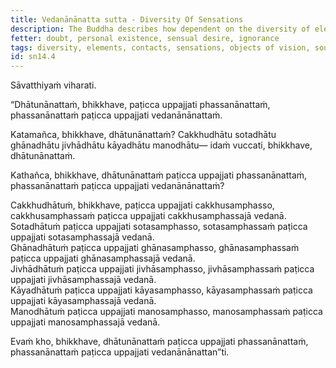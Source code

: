 ```yaml
---
title: Vedanānānatta sutta - Diversity Of Sensations
description: The Buddha describes how dependent on the diversity of elements, there arises a diversity of contacts, and dependent on the diversity of contacts, there arises a diversity of sensations.
fetter: doubt, personal existence, sensual desire, ignorance
tags: diversity, elements, contacts, sensations, objects of vision, sounds, smells, tastes, physical sensations, mental objects, form element, sound element, odor element, taste element, touch element, six sense bases, sn, sn12-21, sn14
id: sn14.4
---
```


Sāvatthiyaṁ viharati.

“Dhātunānattaṁ, bhikkhave, paṭicca uppajjati phassanānattaṁ, phassanānattaṁ paṭicca uppajjati vedanānānattaṁ.

Katamañca, bhikkhave, dhātunānattaṁ? Cakkhudhātu sotadhātu ghānadhātu jivhādhātu kāyadhātu manodhātu— idaṁ vuccati, bhikkhave, dhātunānattaṁ.

Kathañca, bhikkhave, dhātunānattaṁ paṭicca uppajjati phassanānattaṁ, phassanānattaṁ paṭicca uppajjati vedanānānattaṁ?

Cakkhudhātuṁ, bhikkhave, paṭicca uppajjati cakkhusamphasso, cakkhusamphassaṁ paṭicca uppajjati cakkhusamphassajā vedanā.  
Sotadhātuṁ paṭicca uppajjati sotasamphasso, sotasamphassaṁ paṭicca uppajjati sotasamphassajā vedanā.  
Ghānadhātuṁ paṭicca uppajjati ghānasamphasso, ghānasamphassaṁ paṭicca uppajjati ghānasamphassajā vedanā.  
Jivhādhātuṁ paṭicca uppajjati jivhāsamphasso, jivhāsamphassaṁ paṭicca uppajjati jivhāsamphassajā vedanā.  
Kāyadhātuṁ paṭicca uppajjati kāyasamphasso, kāyasamphassaṁ paṭicca uppajjati kāyasamphassajā vedanā.  
Manodhātuṁ paṭicca uppajjati manosamphasso, manosamphassaṁ paṭicca uppajjati manosamphassajā vedanā.  

Evaṁ kho, bhikkhave, dhātunānattaṁ paṭicca uppajjati phassanānattaṁ, phassanānattaṁ paṭicca uppajjati vedanānānattan”ti.